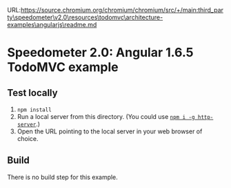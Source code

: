 URL:https://source.chromium.org/chromium/chromium/src/+/main:third_party\speedometer\v2.0\resources\todomvc\architecture-examples\angularjs\readme.md
# Speedometer 2.0: Angular 1.6.5 TodoMVC example

## Test locally

1. `npm install`
2. Run a local server from this directory. (You could use [`npm i -g http-server`](https://github.com/indexzero/http-server).)
3. Open the URL pointing to the local server in your web browser of choice.

## Build

There is no build step for this example.
